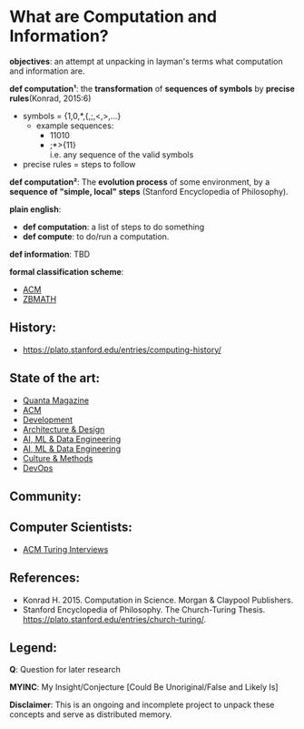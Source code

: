 # What are Computation and Information?

**objectives**: an attempt at unpacking in layman's terms what computation and information are.

**def computation¹**: the **transformation** of **sequences of symbols** by **precise rules**(Konrad, 2015:6)

* symbols = {1,0,\*,{,;,<,>,...}
  * example sequences:
    * 11010
    * ;\*>{11}  
      i.e. any sequence of the valid symbols
* precise rules = steps to follow

**def computation²**: The **evolution process** of some environment, by a **sequence of "simple, local" steps** (Stanford Encyclopedia of Philosophy).

**plain english**:
- **def computation**: a list of steps to do something
- **def compute**: to do/run a computation.

**def information**: TBD

**formal classification scheme**:
- [ACM](https://dl.acm.org/ccs)
- [ZBMATH](https://zbmath.org/classification/?q=cc%3A68)

## History:
* https://plato.stanford.edu/entries/computing-history/

## State of the art:
- [Quanta Magazine](https://www.quantamagazine.org/computer-science/)
- [ACM](https://dl.acm.org/)
- [Development](https://www.infoq.com/development/)
- [Architecture & Design](https://www.infoq.com/architecture-design/)
- [AI, ML & Data Engineering](https://www.infoq.com/ai-ml-data-eng/)
- [AI, ML & Data Engineering](https://read.deeplearning.ai/the-batch/)
- [Culture & Methods](https://www.infoq.com/culture-methods/)
- [DevOps](https://www.infoq.com/devops/)

## Community:

## Computer Scientists:
- [ACM Turing Interviews](https://www.youtube.com/playlist?list=PLn0nrSd4xjjaSLBSzmno-3Ods6FJE9nlO)

## References:
- Konrad H. 2015. Computation in Science. Morgan & Claypool Publishers.
- Stanford Encyclopedia of Philosophy. The Church-Turing Thesis. https://plato.stanford.edu/entries/church-turing/.

## Legend:
**Q**: Question for later research

**MYINC**: My Insight/Conjecture [Could Be Unoriginal/False and Likely Is]

**Disclaimer**: This is an ongoing and incomplete project to unpack these concepts and serve as distributed memory.